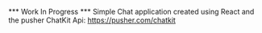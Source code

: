 *** Work In Progress ***
Simple Chat application created using React and the pusher ChatKit Api: https://pusher.com/chatkit 
